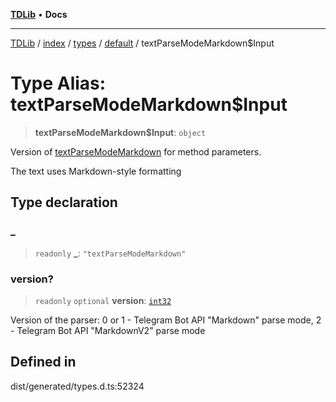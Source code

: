 [**TDLib**](../../../../../../README.md) • **Docs**

***

[TDLib](../../../../../../modules.md) / [index](../../../../../README.md) / [types](../../../README.md) / [default](../README.md) / textParseModeMarkdown$Input

# Type Alias: textParseModeMarkdown$Input

> **textParseModeMarkdown$Input**: `object`

Version of [textParseModeMarkdown](textParseModeMarkdown.md) for method parameters.

The text uses Markdown-style formatting

## Type declaration

### \_

> `readonly` **\_**: `"textParseModeMarkdown"`

### version?

> `readonly` `optional` **version**: [`int32`](int32.md)

Version of the parser: 0 or 1 - Telegram Bot API "Markdown" parse mode, 2 - Telegram Bot API "MarkdownV2" parse mode

## Defined in

dist/generated/types.d.ts:52324
